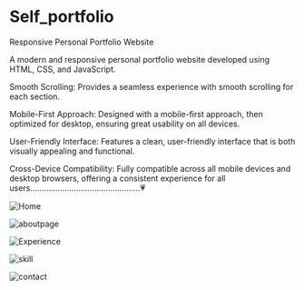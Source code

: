 # Self_portfolio

Responsive Personal Portfolio Website

A modern and responsive personal portfolio website developed using HTML, CSS, and JavaScript.

Smooth Scrolling: Provides a seamless experience with smooth scrolling for each section.

Mobile-First Approach: Designed with a mobile-first approach, then optimized for desktop, ensuring great usability on all devices.

User-Friendly Interface: Features a clean, user-friendly interface that is both visually appealing and functional.

Cross-Device Compatibility: Fully compatible across all mobile devices and desktop browsers,
offering a consistent experience for all users................................................💗


![Home](https://github.com/user-attachments/assets/848ca700-e43c-4332-b263-3d9017c7271c)

![aboutpage](https://github.com/user-attachments/assets/5ad0b180-a9dc-4eff-b5da-7bbb725f2b8f)

![Experience](https://github.com/user-attachments/assets/17446c06-3922-4fc0-8f0d-9edbfe9015af)

![skill](https://github.com/user-attachments/assets/79367091-da85-4c53-b22c-afade6130361)

![contact](https://github.com/user-attachments/assets/988a159b-0f90-4215-bf29-ab78f08eba88)
